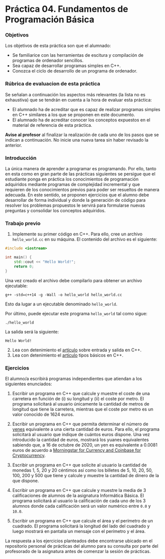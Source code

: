 # Práctica 04. Fundamentos de Programación Básica

### Objetivos

Los objetivos de esta práctica son que el alumnado:

* Se familiarice con las herramientas de escitura y compilación de programas de ordenador sencillos.
* Sea capaz de desarrollar programas simples en C++.
* Conozca el ciclo de desarrollo de un programa de ordenador.

### Rúbrica de evaluacion de esta práctica

Se señalan a continuación los aspectos más relevantes (la lista no es exhaustiva) que se tendrán en cuenta a la hora de evaluar esta práctica:

* El alumnado ha de acreditar que es capaz de realizar programas simples en C++ similares a los que se proponen en este documento.
* El alumnado ha de acreditar conocer los conceptos expuestos en el material de referencia de esta práctica.

**Avise al profesor** al finalizar la realización de cada uno de los pasos que se indican a continuación. No inicie una nueva tarea sin haber revisado la anterior.

### Introducción

La única manera de aprender a programar es programando. Por ello, tanto en esta como en gran parte de las prácticas siguientes se persigue que el estudiante ponga en práctica los conocimientos de programación adquiridos mediante programas de complejidad incremental y que requieren de los conocimientos previos para poder ser resueltos de manera adecuada. En este sentido, se proponen ejercicios que el alumno debe desarrollar de forma individual y donde la generación de código para resolver los problemas propuestos le servirá para formularse nuevas preguntas y consolidar los conceptos adquiridos.

### Trabajo previo

1. Implemente su primer código en C++. Para ello, cree un archivo `hello_world.cc` en su máquina. El contenido del archivo es el siguiente:
```cpp
#include <iostream>

int main() {
    std::cout << "Hello World!";
    return 0;
}
```
Una vez creado el archivo debe compilarlo para obtener un archivo ejecutable:
```
g++ -std=c++14 -g -Wall -o hello_world hello_world.cc
```
Esto da lugar a un ejecutable denominado `hello_world`.

Por último, puede ejecutar este programa `hello_world` tal como sigue:
```
./hello_world
```
La salida será la siguiente:
```
Hello World!
```
2. Lea con detenimiento el [artículo](http://www.cplusplus.com/doc/tutorial/basic_io/) sobre entrada y salida en C++.
3. Lea con detenimiento el [artículo](https://www.tutorialspoint.com/cplusplus/cpp_data_types.htm) tipos básicos en C++.

### Ejercicios 

El alumno/a escribirá programas independientes que atiendan a los siguientes enunciados:

1. Escribir un programa en C++ que calcule y muestre el coste de una carretera en función de (i) su longitud y (ii) el coste por metro. El programa solicitará al usuario únicamente la cantidad de metros de longitud que tiene la carretera, mientras que el coste por metro es un valor conocido de 1624 euros.

2. Escribir un programa en C++ que permita determinar el número de [yenes](https://en.wikipedia.org/wiki/Japanese_yen) equivalente a una cierta cantidad de euros. Para ello, el programa solicitará al usuario que indique de cuántos euros dispone. Una vez introducido la cantidad de euros, mostrará los yuanes equivalentes sabiendo que, a 16 de octubre de 2020, un yen es equivalente a 0.0081 euros de acuerdo a [Morningstar for Currency and Coinbase for Cryptocurrency](https://www.google.com/intl/en/googlefinance/disclaimer/). 

3. Escribir un programa en C++ que solicite al usuario la cantidad de monedas 1, 5, 20 y 20 céntimos así como los billetes de 5, 10, 20, 50, 100, 200 y 500 que tiene y calcule y muestre la cantidad de dinero de la que dispone. 

4. Escribir un programa en C++ que calcule y muestre la media de 3 calificaciones de alumnos de la asignatura Informática Básica. El programa solicitará al usuario la calificación de cada uno de los 3 alumnos donde cada calificación será un valor numérico entre `0.0` y `10.0`.

5. Escribir un programa en C++ que calcule el área y el perímetro de un cuadrado. El programa solicitará la longitud del lado del cuadrado y luego mostrará en pantalla un mensaje con el perímetro y el área.

La respuesta a los ejercicios planteados debe encontrarse ubicado en el repositorio personal de prácticas del alumno para su consulta por parte del profesorado de la asignatura antes de comenzar la sesión de prácticas.
